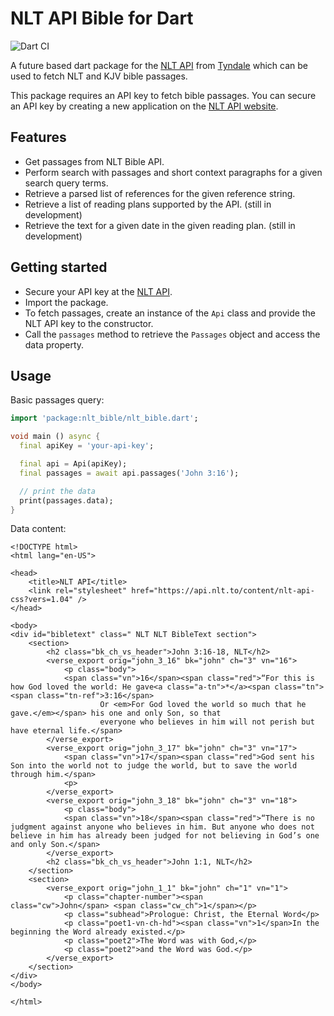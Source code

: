 # NLT API Bible for Dart

![Dart CI](https://github.com/arielmagbanua/nlt_bible/actions/workflows/ci.yml/badge.svg)

A future based dart package for the [NLT API](https://api.nlt.to/) from [Tyndale](https://www.tyndale.com/nlt/)
which can be used to fetch NLT and KJV bible passages.

This package requires an API key to fetch bible passages.
You can secure an API key by creating a new application on the [NLT API website](https://api.nlt.to/).

## Features
* Get passages from NLT Bible API.
* Perform search with passages and short context paragraphs for a given search query terms.
* Retrieve a parsed list of references for the given reference string.
* Retrieve a list of reading plans supported by the API. (still in development)
* Retrieve the text for a given date in the given reading plan. (still in development)

## Getting started

* Secure your API key at the [NLT API](https://api.nlt.to/).
* Import the package.
* To fetch passages, create an instance of the `Api` class and provide the NLT API key to the constructor.
* Call the `passages` method to retrieve the `Passages` object and access the data property.

## Usage

Basic passages query:
```dart
import 'package:nlt_bible/nlt_bible.dart';

void main () async {
  final apiKey = 'your-api-key';

  final api = Api(apiKey);
  final passages = await api.passages('John 3:16');

  // print the data
  print(passages.data);
}
```

Data content:
```xhtml
<!DOCTYPE html>
<html lang="en-US">

<head>
    <title>NLT API</title>
    <link rel="stylesheet" href="https://api.nlt.to/content/nlt-api-css?vers=1.04" />
</head>

<body>
<div id="bibletext" class=" NLT NLT BibleText section">
    <section>
        <h2 class="bk_ch_vs_header">John 3:16-18, NLT</h2>
        <verse_export orig="john_3_16" bk="john" ch="3" vn="16">
            <p class="body">
            <span class="vn">16</span><span class="red">“For this is how God loved the world: He gave<a class="a-tn">*</a><span class="tn"><span class="tn-ref">3:16</span>
					Or <em>For God loved the world so much that he gave.</em></span> his one and only Son, so that
					everyone who believes in him will not perish but have eternal life.</span>
        </verse_export>
        <verse_export orig="john_3_17" bk="john" ch="3" vn="17">
            <span class="vn">17</span><span class="red">God sent his Son into the world not to judge the world, but to save the world through him.</span>
            <p>
        </verse_export>
        <verse_export orig="john_3_18" bk="john" ch="3" vn="18">
            <p class="body">
            <span class="vn">18</span><span class="red">“There is no judgment against anyone who believes in him. But anyone who does not believe in him has already been judged for not believing in God’s one and only Son.</span>
        </verse_export>
        <h2 class="bk_ch_vs_header">John 1:1, NLT</h2>
    </section>
    <section>
        <verse_export orig="john_1_1" bk="john" ch="1" vn="1">
            <p class="chapter-number"><span class="cw">John</span> <span class="cw_ch">1</span></p>
            <p class="subhead">Prologue: Christ, the Eternal Word</p>
            <p class="poet1-vn-ch-hd"><span class="vn">1</span>In the beginning the Word already existed.</p>
            <p class="poet2">The Word was with God,</p>
            <p class="poet2">and the Word was God.</p>
        </verse_export>
    </section>
</div>
</body>

</html>
```
